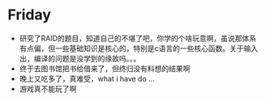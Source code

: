 # Friday

- 研究了RAID的题目，知道自己的不堪了吧，你学的个啥玩意啊，虽说那体系有点偏，但一些基础知识是核心的，特别是c语言的一些核心函数。关于输入出，编译的问题是没学到的缘故吗。。。
- 终于去图书馆把书给借来了，但终归没有料想的结果啊
- 晚上又吃多了，真难受，what i have do ...
- 游戏真不能玩了啊
